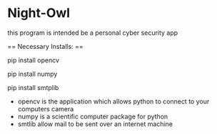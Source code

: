 # Night-Owl


this program is intended be a personal cyber security app



== Necessary Installs: ==

pip install opencv

pip install numpy

pip install smtplib

- opencv is the application which allows python to connect to your computers camera
- numpy is a scientific computer package for python
- smtlib allow mail to be sent over an internet machine


